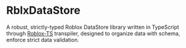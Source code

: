 # RblxDataStore
A robust, strictly-typed Roblox DataStore library written in TypeScript through [Roblox-TS](https://roblox-ts.com) transpiler, designed to organize data with schema, enforce strict data validation.